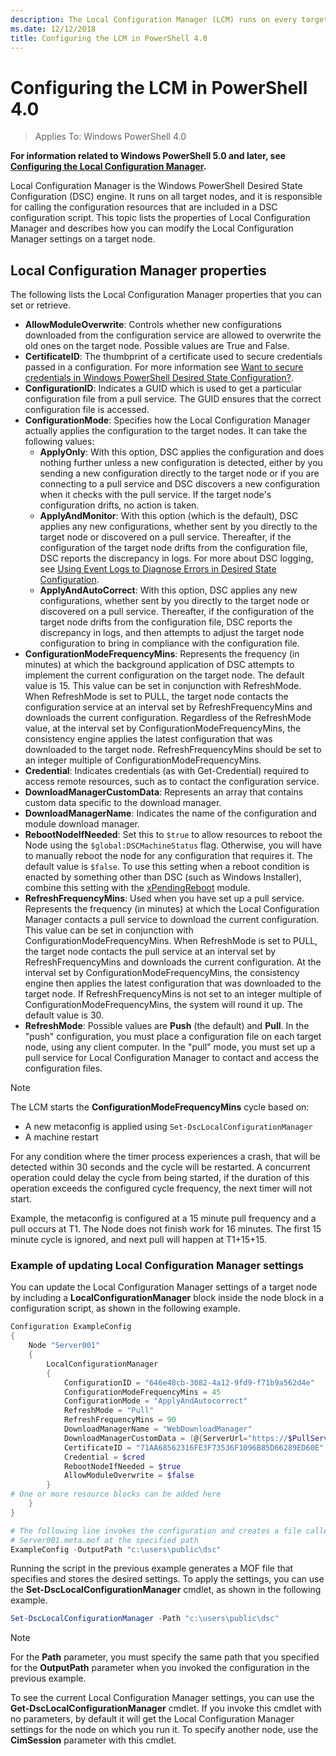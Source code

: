 ```yaml
---
description: The Local Configuration Manager (LCM) runs on every target node and is responsible for parsing and applying configurations that are sent to the node.
ms.date: 12/12/2018
title: Configuring the LCM in PowerShell 4.0
---
```

# Configuring the LCM in PowerShell 4.0

>Applies To: Windows PowerShell 4.0

**For information related to Windows PowerShell 5.0 and later, see
[Configuring the Local Configuration Manager](metaConfig.md).**

Local Configuration Manager is the Windows PowerShell Desired State Configuration (DSC) engine. It
runs on all target nodes, and it is responsible for calling the configuration resources that are
included in a DSC configuration script. This topic lists the properties of Local Configuration
Manager and describes how you can modify the Local Configuration Manager settings on a target node.

## Local Configuration Manager properties

The following lists the Local Configuration Manager properties that you can set or retrieve.

- **AllowModuleOverwrite**: Controls whether new configurations downloaded from the configuration
  service are allowed to overwrite the old ones on the target node. Possible values are True and
  False.
- **CertificateID**: The thumbprint of a certificate used to secure credentials passed in a
  configuration. For more information see
  [Want to secure credentials in Windows PowerShell Desired State Configuration?](https://devblogs.microsoft.com/powershell/want-to-secure-credentials-in-windows-powershell-desired-state-configuration/).
- **ConfigurationID**: Indicates a GUID which is used to get a particular configuration file from a
  pull service. The GUID ensures that the correct configuration file is accessed.
- **ConfigurationMode**: Specifies how the Local Configuration Manager actually applies the
  configuration to the target nodes. It can take the following values:
  - **ApplyOnly**: With this option, DSC applies the configuration and does nothing further unless a
    new configuration is detected, either by you sending a new configuration directly to the target
    node or if you are connecting to a pull service and DSC discovers a new configuration when it
    checks with the pull service. If the target node's configuration drifts, no action is taken.
  - **ApplyAndMonitor**: With this option (which is the default), DSC applies any new
    configurations, whether sent by you directly to the target node or discovered on a pull service.
    Thereafter, if the configuration of the target node drifts from the configuration file, DSC
    reports the discrepancy in logs. For more about DSC logging, see
    [Using Event Logs to Diagnose Errors in Desired State Configuration](https://devblogs.microsoft.com/powershell/using-event-logs-to-diagnose-errors-in-desired-state-configuration/).
  - **ApplyAndAutoCorrect**: With this option, DSC applies any new configurations, whether sent by
    you directly to the target node or discovered on a pull service. Thereafter, if the
    configuration of the target node drifts from the configuration file, DSC reports the discrepancy
    in logs, and then attempts to adjust the target node configuration to bring in compliance with
    the configuration file.
- **ConfigurationModeFrequencyMins**: Represents the frequency (in minutes) at which the background
  application of DSC attempts to implement the current configuration on the target node. The default
  value is 15. This value can be set in conjunction with RefreshMode. When RefreshMode is set to
  PULL, the target node contacts the configuration service at an interval set by
  RefreshFrequencyMins and downloads the current configuration. Regardless of the RefreshMode value,
  at the interval set by ConfigurationModeFrequencyMins, the consistency engine applies the latest
  configuration that was downloaded to the target node. RefreshFrequencyMins should be set to an
  integer multiple of ConfigurationModeFrequencyMins.
- **Credential**: Indicates credentials (as with Get-Credential) required to access remote
  resources, such as to contact the configuration service.
- **DownloadManagerCustomData**: Represents an array that contains custom data specific to the
  download manager.
- **DownloadManagerName**: Indicates the name of the configuration and module download manager.
- **RebootNodeIfNeeded**: Set this to `$true` to allow resources to reboot the Node using the
  `$global:DSCMachineStatus` flag. Otherwise, you will have to manually reboot the node for any
  configuration that requires it. The default value is `$false`. To use this setting when a reboot
  condition is enacted by something other than DSC (such as Windows Installer), combine this setting
  with the [xPendingReboot](https://github.com/powershell/xpendingreboot) module.
- **RefreshFrequencyMins**: Used when you have set up a pull service. Represents the frequency (in
  minutes) at which the Local Configuration Manager contacts a pull service to download the current
  configuration. This value can be set in conjunction with ConfigurationModeFrequencyMins. When
  RefreshMode is set to PULL, the target node contacts the pull service at an interval set by
  RefreshFrequencyMins and downloads the current configuration. At the interval set by
  ConfigurationModeFrequencyMins, the consistency engine then applies the latest configuration that
  was downloaded to the target node. If RefreshFrequencyMins is not set to an integer multiple of
  ConfigurationModeFrequencyMins, the system will round it up. The default value is 30.
- **RefreshMode**: Possible values are **Push** (the default) and **Pull**. In the "push"
  configuration, you must place a configuration file on each target node, using any client computer.
  In the "pull" mode, you must set up a pull service for Local Configuration Manager to contact and
  access the configuration files.

> [!NOTE]
> The LCM starts the **ConfigurationModeFrequencyMins** cycle based on:
>
> - A new metaconfig is applied using `Set-DscLocalConfigurationManager`
> - A machine restart
>
> For any condition where the timer process experiences a crash, that will be detected within 30
> seconds and the cycle will be restarted. A concurrent operation could delay the cycle from being
> started, if the duration of this operation exceeds the configured cycle frequency, the next timer
> will not start.
>
> Example, the metaconfig is configured at a 15 minute pull frequency and a pull occurs at T1. The
> Node does not finish work for 16 minutes. The first 15 minute cycle is ignored, and next pull will
> happen at T1+15+15.

### Example of updating Local Configuration Manager settings

You can update the Local Configuration Manager settings of a target node by including a
**LocalConfigurationManager** block inside the node block in a configuration script, as shown in the
following example.

```powershell
Configuration ExampleConfig
{
    Node "Server001"
    {
        LocalConfigurationManager
        {
            ConfigurationID = "646e48cb-3082-4a12-9fd9-f71b9a562d4e"
            ConfigurationModeFrequencyMins = 45
            ConfigurationMode = "ApplyAndAutocorrect"
            RefreshMode = "Pull"
            RefreshFrequencyMins = 90
            DownloadManagerName = "WebDownloadManager"
            DownloadManagerCustomData = (@{ServerUrl="https://$PullService/psdscpullserver.svc"})
            CertificateID = "71AA68562316FE3F73536F1096B85D66289ED60E"
            Credential = $cred
            RebootNodeIfNeeded = $true
            AllowModuleOverwrite = $false
        }
# One or more resource blocks can be added here
    }
}

# The following line invokes the configuration and creates a file called
# Server001.meta.mof at the specified path
ExampleConfig -OutputPath "c:\users\public\dsc"
```

Running the script in the previous example generates a MOF file that specifies and stores the
desired settings. To apply the settings, you can use the **Set-DscLocalConfigurationManager**
cmdlet, as shown in the following example.

```powershell
Set-DscLocalConfigurationManager -Path "c:\users\public\dsc"
```

> [!NOTE]
> For the **Path** parameter, you must specify the same path that you specified for the
> **OutputPath** parameter when you invoked the configuration in the previous example.

To see the current Local Configuration Manager settings, you can use the
**Get-DscLocalConfigurationManager** cmdlet. If you invoke this cmdlet with no parameters, by
default it will get the Local Configuration Manager settings for the node on which you run it. To
specify another node, use the **CimSession** parameter with this cmdlet.
